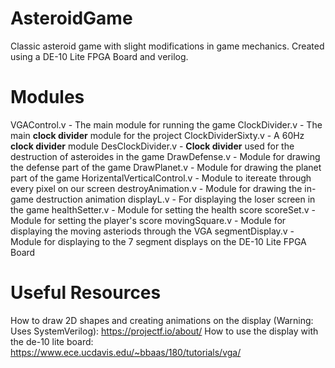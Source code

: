 # AsteroidGame
 Classic asteroid game with slight modifications in game mechanics. Created using a DE-10 Lite FPGA Board and verilog. 

# Modules
VGAControl.v - The main module for running the game
ClockDivider.v - The main **clock divider** module for the project
ClockDividerSixty.v - A 60Hz **clock divider** module
DesClockDivider.v - **Clock divider** used for the destruction of asteroides in the game
DrawDefense.v - Module for drawing the defense part of the game
DrawPlanet.v - Module for drawing the planet part of the game
HorizentalVerticalControl.v - Module to itereate through every pixel on our screen
destroyAnimation.v - Module for drawing the in-game destruction animation
displayL.v - For displaying the loser screen in the game
healthSetter.v - Module for setting the health score
scoreSet.v - Module for setting the player's score
movingSquare.v - Module for displaying the moving asteriods through the VGA
segmentDisplay.v - Module for displaying to the 7 segment displays on the DE-10 Lite FPGA Board

# Useful Resources
 How to draw 2D shapes and creating animations on the display (Warning: Uses SystemVerilog): https://projectf.io/about/
 How to use the display with the de-10 lite board: https://www.ece.ucdavis.edu/~bbaas/180/tutorials/vga/
 
